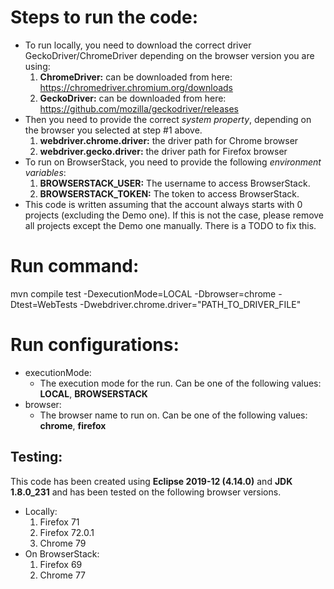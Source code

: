 # Steps to run the code:
- To run locally, you need to download the correct driver GeckoDriver/ChromeDriver depending on the browser version you are using:
     1. **ChromeDriver:** can be downloaded from here: https://chromedriver.chromium.org/downloads
     2.  **GeckoDriver:** can be downloaded from here: https://github.com/mozilla/geckodriver/releases
- Then you need to provide the correct *system property*, depending on the browser you selected at step #1 above.
     1. **webdriver.chrome.driver:** the driver path for Chrome browser
     2. **webdriver.gecko.driver:** the driver path for Firefox browser
- To run on BrowserStack, you need to provide the following *environment variables*:
     1. **BROWSERSTACK_USER:** The username to access BrowserStack.
     2. **BROWSERSTACK_TOKEN:** The token to access BrowserStack.
- This code is written assuming that the account always starts with 0 projects (excluding the Demo one). If this is not the case, please remove all projects except the Demo one manually. There is a TODO to fix this.


# Run command:
mvn compile test -DexecutionMode=LOCAL -Dbrowser=chrome -Dtest=WebTests -Dwebdriver.chrome.driver="PATH_TO_DRIVER_FILE"

# Run configurations:
- executionMode:
     - The execution mode for the run. Can be one of the following values: **LOCAL**, **BROWSERSTACK**
- browser:
     - The browser name to run on. Can be one of the following values: **chrome**, **firefox**

## Testing:
This code has been created using **Eclipse 2019-12 (4.14.0)** and **JDK 1.8.0_231** and has been tested on the following browser versions.
- Locally:
     1. Firefox 71
     2. Firefox 72.0.1
     3. Chrome 79
- On BrowserStack:
     1. Firefox 69
     2. Chrome 77

